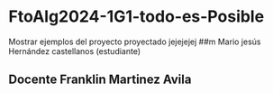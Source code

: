 # FtoAlg2024-1G1-todo-es-Posible
Mostrar ejemplos del proyecto proyectado jejejejej
##m Mario jesús Hernández castellanos (estudiante)
## Docente Franklin Martinez Avila
